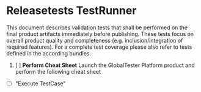 Releasetests TestRunner
=====================
This document describes validation tests that shall be performed on the final product artifacts immediately before publishing. These tests focus on overall product quality and completeness (e.g. inclusion/integration of required features). For a complete test coverage please also refer to tests defined in the according bundles.

1. [ ] __Perform Cheat Sheet__
Launch the GlobalTester Platform product and perform the following cheat sheet
 - [ ] "Execute TestCase"

<p style="page-break-after: always"/>
